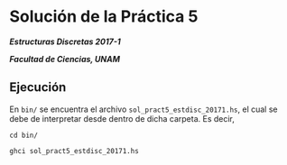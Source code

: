 # Solución de la Práctica 5

***Estructuras Discretas 2017-1***

***Facultad de Ciencias, UNAM***

## Ejecución
En `bin/` se encuentra el archivo `sol_pract5_estdisc_20171.hs`, el cual se debe de interpretar
desde dentro de dicha carpeta. Es decir,

```shell
cd bin/

ghci sol_pract5_estdisc_20171.hs
```
